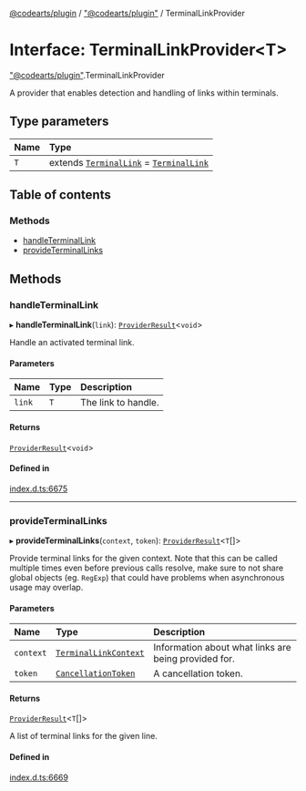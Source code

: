 [@codearts/plugin](../README.md) / ["@codearts/plugin"](../modules/_codearts_plugin_.md) / TerminalLinkProvider

# Interface: TerminalLinkProvider<T\>

["@codearts/plugin"](../modules/_codearts_plugin_.md).TerminalLinkProvider

A provider that enables detection and handling of links within terminals.

## Type parameters

| Name | Type |
| :------ | :------ |
| `T` | extends [`TerminalLink`](../classes/codearts_plugin_.TerminalLink.md) = [`TerminalLink`](../classes/codearts_plugin_.TerminalLink.md) |

## Table of contents

### Methods

- [handleTerminalLink](codearts_plugin_.TerminalLinkProvider.md#handleterminallink)
- [provideTerminalLinks](codearts_plugin_.TerminalLinkProvider.md#provideterminallinks)

## Methods

### handleTerminalLink

▸ **handleTerminalLink**(`link`): [`ProviderResult`](../modules/_codearts_plugin_.md#providerresult)<`void`\>

Handle an activated terminal link.

#### Parameters

| Name | Type | Description |
| :------ | :------ | :------ |
| `link` | `T` | The link to handle. |

#### Returns

[`ProviderResult`](../modules/_codearts_plugin_.md#providerresult)<`void`\>

#### Defined in

[index.d.ts:6675](https://github.com/xyz-fish/cloudide-plugin-api/blob/9927cd6/index.d.ts#L6675)

___

### provideTerminalLinks

▸ **provideTerminalLinks**(`context`, `token`): [`ProviderResult`](../modules/_codearts_plugin_.md#providerresult)<`T`[]\>

Provide terminal links for the given context. Note that this can be called multiple times
even before previous calls resolve, make sure to not share global objects (eg. `RegExp`)
that could have problems when asynchronous usage may overlap.

#### Parameters

| Name | Type | Description |
| :------ | :------ | :------ |
| `context` | [`TerminalLinkContext`](codearts_plugin_.TerminalLinkContext.md) | Information about what links are being provided for. |
| `token` | [`CancellationToken`](codearts_plugin_.CancellationToken.md) | A cancellation token. |

#### Returns

[`ProviderResult`](../modules/_codearts_plugin_.md#providerresult)<`T`[]\>

A list of terminal links for the given line.

#### Defined in

[index.d.ts:6669](https://github.com/xyz-fish/cloudide-plugin-api/blob/9927cd6/index.d.ts#L6669)
